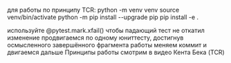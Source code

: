 для работы по принципу TCR: 
python -m venv venv
source venv/bin/activate
python -m pip install --upgrade pip
pip install -e .

используйте @pytest.mark.xfail() чтобы падающий тест не откатил изменение
продвигаемся по одному юниттесту, достигнув осмысленного завершённого фрагмента работы меняем коммит и двигаемся дальше
Принципы работы смотрим в видео Кента Бека (TCR)